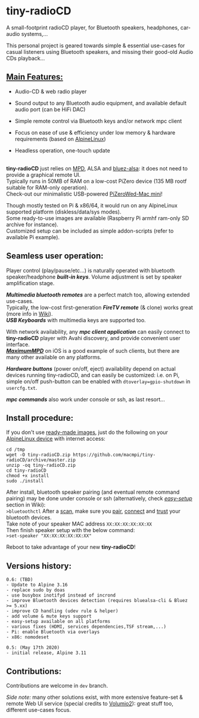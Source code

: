 # tiny-radioCD
 A small-footprint radioCD player, for Bluetooth speakers, headphones, car-audio systems,...

This personal project is geared towards simple & essential use-cases for casual listeners using Bluetooth speakers, and missing their good-old Audio CDs playback...


## <u>Main Features:</u>

- Audio-CD & web radio player

- Sound output to any Bluetooth audio equipment, and available default audio port (can be HiFi DAC)

- Simple remote control via Bluetooth keys and/or network mpc client

- Focus on ease of use & efficiency under low memory & hardware requirements (based on [AlpineLinux](https://www.alpinelinux.org/))

- Headless operation, one-touch update

\
**tiny-radioCD** just relies on [MPD](https://www.musicpd.org/), ALSA and [bluez-alsa](https://github.com/Arkq/bluez-alsa/): it does not need to provide a graphical remote UI.\
Typically runs in 50MB of RAM on a low-cost PiZero device (135 MB rootf suitable for RAM-only operation).\
Check-out our minimalistic USB-powered [PiZeroWed-Mac mini](https://github.com/macmpi/tiny-radioCD/wiki/PiZeroWed-Mac-mini)!

Though mostly tested on Pi & x86/64, it would run on any AlpineLinux supported platform (diskless/data/sys modes).\
Some ready-to-use images are available (Raspberry Pi armhf ram-only SD archive for instance).\
Customized setup can be included as simple addon-scripts (refer to available Pi example).



## Seamless user operation:

Player control (play/pause/etc...) is naturally operated with bluetooth speaker/headphone ***built-in keys***.
Volume adjustment is set by speaker amplification stage.

***Multimedia bluetooth remotes*** are a perfect match too, allowing extended use-cases.\
Typically, the low-cost first-generation ***FireTV remote*** (& clone) works great (more info in [Wiki](https://github.com/macmpi/tiny-radioCD/wiki)).\
***USB Keyboards*** with multimedia keys are supported too.

With network availability, any ***mpc client application*** can easily connect to **tiny-radioCD** player with Avahi discovery, and provide convenient user interface.\
[***MaximumMPD***](https://itunes.apple.com/gb/app/maximummpd/id1437096437?mt=8) on iOS is a good example of such clients, but there are many other available on any platforms.

***Hardware buttons*** (power on/off, eject) availability depend on actual devices running tiny-radioCD, and can easily be customized: i.e. on Pi, simple on/off push-button can be enabled with `dtoverlay=gpio-shutdown` in `usercfg.txt`.

***mpc commands*** also work under console or ssh, as last resort...



## Install procedure:

If you don't use [ready-made images](https://github.com/macmpi/tiny-radioCD/wiki/Pre-built-images), just do the following on your [AlpineLinux device](https://wiki.alpinelinux.org/wiki/Installation) with internet access:
```
cd /tmp
wget -O tiny-radioCD.zip https://github.com/macmpi/tiny-radioCD/archive/master.zip
unzip -oq tiny-radioCD.zip
cd tiny-radioCD
chmod +x install
sudo ./install
```

After install, bluetooth speaker pairing (and eventual remote command pairing) may be done under console or ssh (alternatively, check *[easy-setup](https://github.com/macmpi/tiny-radioCD/wiki)* section in Wiki):\
`>bluetoothctl`     After a <u>scan</u>, make sure you <u>pair</u>, <u>connect</u> and <u>trust</u> your bluetooth devices.\
Take note of your speaker MAC address `XX:XX:XX:XX:XX:XX`\
Then finish speaker setup with the below command:\
`>set-speaker "XX:XX:XX:XX:XX:XX"`

Reboot to take advantage of your new **tiny-radioCD**!



## Versions history:

```
0.6: (TBD)
- Update to Alpine 3.16
- replace sudo by doas
- use busybox inotifyd instead of incrond
- improve Bluetooth devices detection (requires bluealsa-cli & Bluez >= 5.xx)
- improve CD handling (udev rule & helper)
- add volume & mute keys support
- easy-setup available on all platforms
- various fixes (HDMI, services dependencies,TSF stream,...)
- Pi: enable Bluetooth via overlays
- x86: nomodeset

0.5: (May 17th 2020)
- initial release, Alpine 3.11
```



## Contributions:

Contributions are welcome in `dev` branch.



*Side note:* many other solutions exist, with more extensive feature-set & remote Web UI service (special credits to [Volumio2](https://volumio.org/)): great stuff too, different use-cases focus.

